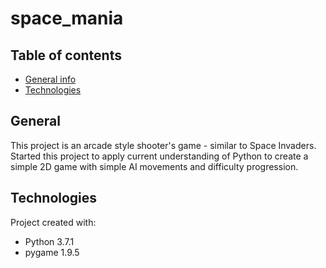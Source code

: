 # space_mania
## Table of contents
* [General info](#general-info)
* [Technologies](#technologies)

## General
This project is an arcade style shooter's game - similar to Space Invaders. 
Started this project to apply current understanding of Python to create a 
simple 2D game with simple AI movements and difficulty progression.

## Technologies
Project created with: 
* Python 3.7.1
* pygame 1.9.5
